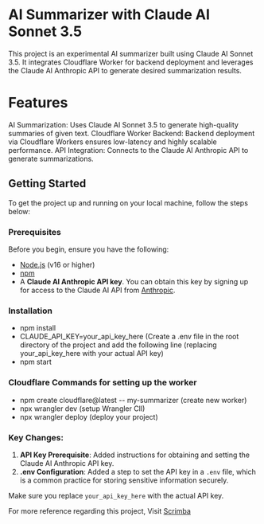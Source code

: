 # AI Summarizer with Claude AI Sonnet 3.5

This project is an experimental AI summarizer built using Claude AI Sonnet 3.5. It integrates Cloudflare Worker for backend deployment and leverages the Claude AI Anthropic API to generate desired summarization results.

# Features
AI Summarization: Uses Claude AI Sonnet 3.5 to generate high-quality summaries of given text.
Cloudflare Worker Backend: Backend deployment via Cloudflare Workers ensures low-latency and highly scalable performance.
API Integration: Connects to the Claude AI Anthropic API to generate summarizations.


## Getting Started

To get the project up and running on your local machine, follow the steps below:

### Prerequisites

Before you begin, ensure you have the following:

- [Node.js](https://nodejs.org/) (v16 or higher)
- [npm](https://www.npmjs.com/)
- A **Claude AI Anthropic API key**. You can obtain this key by signing up for access to the Claude AI API from [Anthropic](https://www.anthropic.com/). 

### Installation

- npm install
- CLAUDE_API_KEY=your_api_key_here (Create a .env file in the root directory of the project and add the following line (replacing your_api_key_here with your actual API key)
- npm start

### Cloudflare Commands for setting up the worker
- npm create cloudflare@latest -- my-summarizer (create new worker)
- npx wrangler dev (setup Wrangler ClI)
- npx wrangler deploy (deploy your project)



### Key Changes:
1. **API Key Prerequisite**: Added instructions for obtaining and setting the Claude AI Anthropic API key.
2. **.env Configuration**: Added a step to set the API key in a `.env` file, which is a common practice for storing sensitive information securely.

Make sure you replace `your_api_key_here` with the actual API key.


For more reference regarding this project, Visit [Scrimba](https://v2.scrimba.com/claude-ai-c09gsmkso3)




